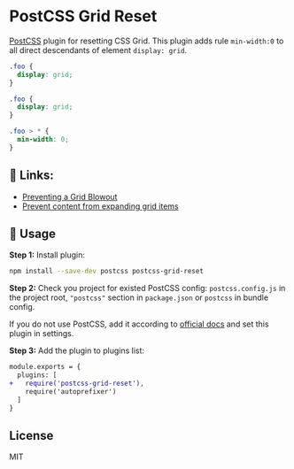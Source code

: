 # PostCSS Grid Reset

[postcss]: https://github.com/postcss/postcss

[PostCSS] plugin for resetting CSS Grid. This plugin adds rule `min-width:0` to all direct descendants of element `display: grid`.

[postcss]: https://github.com/postcss/postcss

```css
.foo {
  display: grid;
}
```

```css
.foo {
  display: grid;
}

.foo > * {
  min-width: 0;
}
```

## 🔗 Links:

- [Preventing a Grid Blowout](https://css-tricks.com/preventing-a-grid-blowout/)
- [Prevent content from expanding grid items](https://stackoverflow.com/questions/43311943/prevent-content-from-expanding-grid-items)

## 🍳 Usage

**Step 1:** Install plugin:

```sh
npm install --save-dev postcss postcss-grid-reset
```

**Step 2:** Check you project for existed PostCSS config: `postcss.config.js`
in the project root, `"postcss"` section in `package.json`
or `postcss` in bundle config.

If you do not use PostCSS, add it according to [official docs]
and set this plugin in settings.

**Step 3:** Add the plugin to plugins list:

```diff
module.exports = {
  plugins: [
+   require('postcss-grid-reset'),
    require('autoprefixer')
  ]
}
```

[official docs]: https://github.com/postcss/postcss#usage

## License

MIT
